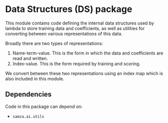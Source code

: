 # Data Structures (DS) package

This module contains code defining the internal data structures used by lambda to store training data and coefficients, as well as utilities for converting between various representations of this data.

Broadly there are two types of representations:

1. Name-term-value. This is the form in which the data and coefficients are read and written.
2. Index-value. This is the form required by training and scoring.

We convert between these two representations using an index map which is also included in this module.

## Dependencies

Code in this package can depend on:

- `samza.ai.utils`